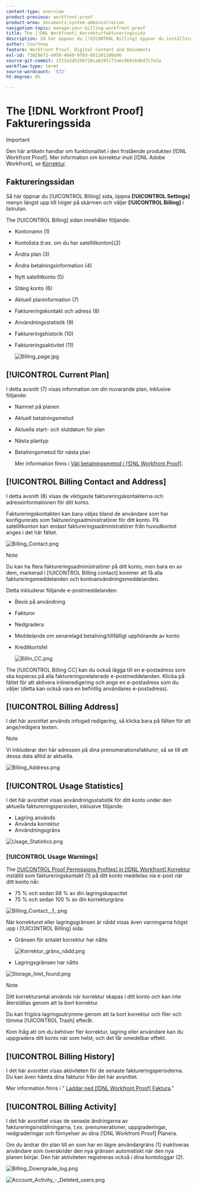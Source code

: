 ```yaml
---
content-type: overview
product-previous: workfront-proof
product-area: documents;system-administration
navigation-topic: manage-your-billing-workfront-proof
title: The [!DNL Workfront] Korrekturfaktureringssida
description: Så här öppnar du [!UICONTROL Billing] öppnar du inställningsmenyn längst upp till höger på skärmen och väljer Fakturering i listrutan.
author: Courtney
feature: Workfront Proof, Digital Content and Documents
exl-id: f3828671-e950-4649-9f6d-881101100a96
source-git-commit: 1312e3d5256f28ca0197c73a6c06016d6d7c7e2a
workflow-type: tm+mt
source-wordcount: '572'
ht-degree: 0%

---
```


# The [!DNL Workfront Proof] Faktureringssida

>[!IMPORTANT]
>
>Den här artikeln handlar om funktionalitet i den fristående produkten [!DNL Workfront Proof]. Mer information om korrektur inuti [!DNL Adobe Workfront], se [Korrektur](../../../review-and-approve-work/proofing/proofing.md).

## Faktureringssidan

Så här öppnar du [!UICONTROL Billing] sida, öppna **[!UICONTROL Settings]** menyn längst upp till höger på skärmen och väljer **[!UICONTROL Billing]** i listrutan.

The [!UICONTROL Billing] sidan innehåller följande:

* Kontonamn (1)
* Kontolista (t.ex. om du har satellitkonton)(2)
* Ändra plan (3)
* Ändra betalningsinformation (4)
* Nytt satellitkonto (5)
* Stäng konto (6)
* Aktuell planinformation (7)
* Faktureringskontakt och adress (8)
* Användningsstatistik (9)
* Faktureringshistorik (10)
* Faktureringsaktivitet (11)

   ![Billing_page.jpg](assets/billing-page-350x315.jpg)

## [!UICONTROL Current Plan]

I detta avsnitt (7) visas information om din nuvarande plan, inklusive följande:

* Namnet på planen
* Aktuell betalningsmetod
* Aktuella start- och slutdatum för plan
* Nästa plantyp
* Betalningsmetod för nästa plan

   Mer information finns i [Välj betalningsmetod i [!DNL Workfront Proof]](../../../workfront-proof/wp-billingsettings/manage-your-billing/choose-payment-method-in-wp.md).

## [!UICONTROL Billing Contact and Address]

I detta avsnitt (8) visas de viktigaste faktureringskontakterna och adressinformationen för ditt konto.

Faktureringskontakten kan bara väljas bland de användare som har konfigurerats som faktureringsadministratörer för ditt konto. På satellitkonton kan endast faktureringsadministratörer från huvudkontot anges i det här fältet.

![Billing_Contact.png](assets/billing-contact-350x137.png)

>[!NOTE]
>
> Du kan ha flera faktureringsadministratörer på ditt konto, men bara en av dem, markerad i [!UICONTROL Billing contact] kommer att få alla faktureringsmeddelanden och kontoanvändningsmeddelanden.

Detta inkluderar följande e-postmeddelanden:

* Bevis på användning
* Fakturor
* Nedgradera
* Meddelande om senarelagd betalning/tillfälligt upphörande av konto
* Kreditkortsfel

   ![Billin_CC.png](assets/billin-cc-350x103.png)

The [!UICONTROL Billing CC] kan du också lägga till en e-postadress som ska kopieras på alla faktureringsrelaterade e-postmeddelanden. Klicka på fältet för att aktivera inlineredigering och ange en e-postadress som du väljer (detta kan också vara en befintlig användares e-postadress).

## [!UICONTROL Billing Address]

I det här avsnittet används infogad redigering, så klicka bara på fälten för att ange/redigera texten.

>[!NOTE]
>
> Vi inkluderar den här adressen på dina prenumerationsfakturor, så se till att dessa data alltid är aktuella.

![Billing_Address.png](assets/billing-address-350x199.png)

## [!UICONTROL Usage Statistics]

I det här avsnittet visas användningsstatistik för ditt konto under den aktuella faktureringsperioden, inklusive följande:

* Lagring används
* Använda korrektur
* Användningsgräns

![Usage_Statistics.png](assets/usage-statistics-350x51.png)

### [!UICONTROL Usage Warnings]

The [[!UICONTROL Proof Permissions Profiles] in [!DNL Workfront] Korrektur](../../../workfront-proof/wp-acct-admin/account-settings/proof-perm-profiles-in-wp.md) inställd som faktureringskontakt (1) på ditt konto meddelas via e-post när ditt konto når:

* 75 % och sedan 98 % av din lagringskapacitet
* 75 % och sedan 100 % av din korrekturgräns

![Billing_Contact__1_.png](assets/billing-contact--1--350x74.png)

När korrekturet eller lagringsgränsen är nådd visas även varningarna högst upp i [!UICONTROL Billing] sida:

* Gränsen för antalet korrektur har nåtts

   ![Korrektur_gräns_nådd.png](assets/proofs-limit-reached-350x65.png)

* Lagringsgränsen har nåtts

![Storage_limit_found.png](assets/storage-limit-reached-350x65.png)

>[!NOTE]
>
>Ditt korrekturantal används när korrektur skapas i ditt konto och kan inte återställas genom att ta bort korrektur.

Du kan frigöra lagringsutrymme genom att ta bort korrektur och filer och tömma [!UICONTROL Trash] efteråt.

Kom ihåg att om du behöver fler korrektur, lagring eller användare kan du uppgradera ditt konto när som helst; och det får omedelbar effekt.

## [!UICONTROL Billing History]

I det här avsnittet visas aktiviteten för de senaste faktureringsperioderna. Du kan även hämta dina fakturor från det här avsnittet.

Mer information finns i &quot; [Laddar ned [!DNL Workfront Proof] Faktura](../../../workfront-proof/wp-billingsettings/manage-your-billing/download-wp-invoice.md).&quot;

## [!UICONTROL Billing Activity]

I det här avsnittet visas de senaste ändringarna av faktureringsinställningarna, t.ex. prenumerationer, uppgraderingar, nedgraderingar och förnyelser av dina [!DNL Workfront Proof] Planera.

Om du ändrar din plan till en som har en lägre användargräns (1) inaktiveras användare som överskrider den nya gränsen automatiskt när den nya planen börjar. Den här aktiviteten registreras också i dina kontologgar (2).

![Billing_Downgrade_log.png](assets/billing-downgrade-log-350x45.png)

![Account_Activity_-_Deleted_users.png](assets/account-activity---deleted-users-350x94.png)
